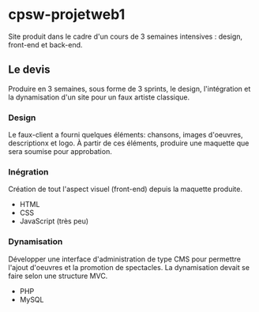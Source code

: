 # cpsw-projetweb1
Site produit dans le cadre d'un cours de 3 semaines intensives : design, front-end et back-end.

## Le devis
Produire en 3 semaines, sous forme de 3 sprints, le design, l'intégration et la dynamisation d'un site pour un faux artiste classique.

### Design
Le faux-client a fourni quelques éléments: chansons, images d'oeuvres, descriptionx et logo. À partir de ces éléments, produire une maquette que sera soumise pour approbation.

### Inégration
Création de tout l'aspect visuel (front-end) depuis la maquette produite.

- HTML
- CSS
- JavaScript (très peu)

### Dynamisation
Développer une interface d'administration de type CMS pour permettre l'ajout d'oeuvres et la promotion de spectacles. La dynamisation devait se faire selon une structure MVC.

- PHP
- MySQL
